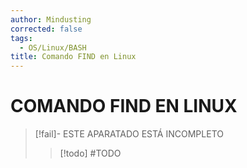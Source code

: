 ```yaml
---
author: Mindusting
corrected: false
tags:
  - OS/Linux/BASH
title: Comando FIND en Linux
---
```


# COMANDO FIND EN LINUX

> [!fail]- ESTE APARATADO ESTÁ INCOMPLETO
> > [!todo] #TODO
